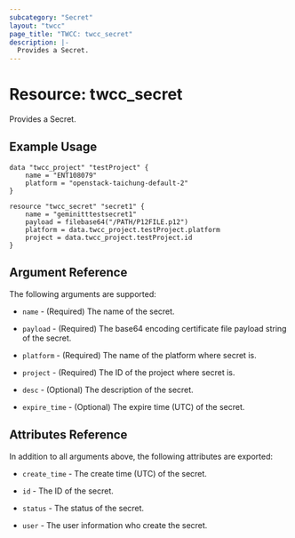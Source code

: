 ```yaml
---
subcategory: "Secret"
layout: "twcc"
page_title: "TWCC: twcc_secret"
description: |-
  Provides a Secret.
---
```


# Resource: twcc_secret

Provides a Secret.

## Example Usage

```hcl
data "twcc_project" "testProject" {
    name = "ENT108079"
    platform = "openstack-taichung-default-2"
}

resource "twcc_secret" "secret1" {
    name = "geminitttestsecret1"
    payload = filebase64("/PATH/P12FILE.p12")
    platform = data.twcc_project.testProject.platform
    project = data.twcc_project.testProject.id
}
```

## Argument Reference

The following arguments are supported:

* `name` - (Required) The name of the secret.

* `payload` - (Required) The base64 encoding certificate file payload string of the secret.

* `platform` - (Required) The name of the platform where secret is.

* `project` - (Required) The ID of the project where secret is.

* `desc` - (Optional) The description of the secret.

* `expire_time` - (Optional) The expire time (UTC) of the secret.

## Attributes Reference

In addition to all arguments above, the following attributes are exported:

* `create_time` - The create time (UTC) of the secret.

* `id` - The ID of the secret.

* `status` - The status of the secret.

* `user` - The user information who create the secret.
